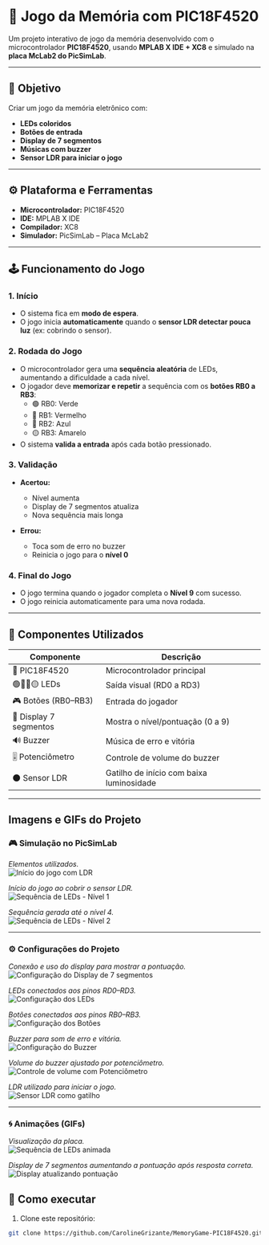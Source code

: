# 🧠 Jogo da Memória com PIC18F4520

Um projeto interativo de jogo da memória desenvolvido com o microcontrolador **PIC18F4520**, usando **MPLAB X IDE + XC8** e simulado na **placa McLab2 do PicSimLab**.

---

## 🎯 Objetivo

Criar um jogo da memória eletrônico com:

-  **LEDs coloridos**
-  **Botões de entrada**
-  **Display de 7 segmentos**
- **Músicas com buzzer**
-  **Sensor LDR para iniciar o jogo**

---

## ⚙️ Plataforma e Ferramentas

-  **Microcontrolador:** PIC18F4520  
-  **IDE:** MPLAB X IDE  
-  **Compilador:** XC8  
-  **Simulador:** PicSimLab – Placa McLab2

---

## 🕹️ Funcionamento do Jogo

### 1. Início

- O sistema fica em **modo de espera**.
- O jogo inicia **automaticamente** quando o **sensor LDR detectar pouca luz** (ex: cobrindo o sensor).

### 2. Rodada do Jogo

- O microcontrolador gera uma **sequência aleatória** de LEDs, aumentando a dificuldade a cada nível.
- O jogador deve **memorizar e repetir** a sequência com os **botões RB0 a RB3**:
  - 🟢 RB0: Verde  
  - 🔴 RB1: Vermelho  
  - 🔵 RB2: Azul  
  - 🟡 RB3: Amarelo
- O sistema **valida a entrada** após cada botão pressionado.

### 3. Validação

- **Acertou:**  
  - Nível aumenta  
  - Display de 7 segmentos atualiza  
  - Nova sequência mais longa 

- **Errou:**  
  - Toca som de erro no buzzer   
  - Reinicia o jogo para o **nível 0**   

### 4. Final do Jogo

- O jogo termina quando o jogador completa o **Nível 9** com sucesso.
- O jogo reinicia automaticamente para uma nova rodada.

---

## 🔌 Componentes Utilizados

| Componente             | Descrição                                      |
|------------------------|-----------------------------------------------|
| 🧠 PIC18F4520           | Microcontrolador principal                    |
| 🟢🔴🔵🟡 LEDs             | Saída visual (RD0 a RD3)                      |
| 🎮 Botões (RB0–RB3)    | Entrada do jogador                            |
| 🔢 Display 7 segmentos | Mostra o nível/pontuação (0 a 9)              |
| 🔊 Buzzer              | Música de erro e vitória                      |
| 🎚️ Potenciômetro       | Controle de volume do buzzer                  |
| 🌑 Sensor LDR          | Gatilho de início com baixa luminosidade      |

---


## Imagens e GIFs do Projeto

### 🎮 Simulação no PicSimLab

*Elementos utilizados.*  
![Início do jogo com LDR](JogoPIC18F4520/PicSimLab-1.png)

*Início do jogo ao cobrir o sensor LDR.*  
![Sequência de LEDs - Nível 1](JogoPIC18F4520/PicSimLab-2.png)

*Sequência gerada até o nível 4.*  
![Sequência de LEDs - Nível 2](JogoPIC18F4520/PicSimLab-3.png)

---

### ⚙️ Configurações do Projeto

*Conexão e uso do display para mostrar a pontuação.*  
![Configuração do Display de 7 segmentos](JogoPIC18F4520/ConfiguraçõesDisplay7.png)

*LEDs conectados aos pinos RD0–RD3.*  
![Configuração dos LEDs](JogoPIC18F4520/ConfiguraçõesLeds.png)

*Botões conectados aos pinos RB0–RB3.*  
![Configuração dos Botões](JogoPIC18F4520/ConfiguraçõesBotões.png)

*Buzzer para som de erro e vitória.*  
![Configuração do Buzzer](JogoPIC18F4520/ConfiguraçõesBuzzer.png)

*Volume do buzzer ajustado por potenciômetro.*  
![Controle de volume com Potenciômetro](JogoPIC18F4520/ConfiguraçõesPotenciômetro.png)

*LDR utilizado para iniciar o jogo.*  
![Sensor LDR como gatilho](JogoPIC18F4520/ConfiguraçõesLDR.png)

---

### 🌀 Animações (GIFs)

*Visualização da placa.*  
![Sequência de LEDs animada](JogoPIC18F4520/PicSimLab-4.gif)

*Display de 7 segmentos aumentando a pontuação após resposta correta.*  
![Display atualizando pontuação](JogoPIC18F4520/PicSimLab-5.gif)

## 🚀 Como executar

1. Clone este repositório:

```bash
git clone https://github.com/CarolineGrizante/MemoryGame-PIC18F4520.git
